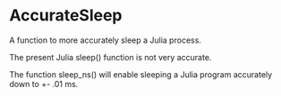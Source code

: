 # AccurateSleep
A function to more accurately sleep a Julia process.

The present Julia sleep() function is not very accurate.

The function sleep_ns() will enable sleeping a Julia program accurately down to +- .01 ms. 
